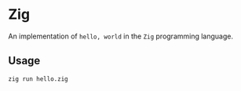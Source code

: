 # Zig

An implementation of `hello, world` in the `Zig` programming language.

## Usage

```sh
zig run hello.zig
```

